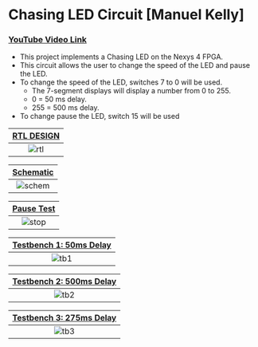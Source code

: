# Chasing LED Circuit [Manuel Kelly]
### [YouTube Video Link](https://www.youtube.com/watch?v=7Cvl2endsew&ab_channel=Mvnkelly)

- This project implements a Chasing LED on the Nexys 4 FPGA.
- This circuit allows the user to change the speed of the LED and pause the LED.
- To change the speed of the LED, switches 7 to 0 will be used.
  - The 7-segment displays will display a number from 0 to 255.
  - 0 = 50 ms delay.
  - 255 = 500 ms delay.
- To change pause the LED, switch 15 will be used

| [RTL DESIGN]() |
| :------------: |
| ![rtl]() |


| [Schematic]() |
| :-----------: |
| ![schem]() |

| [Pause Test]() |
| :------------: |
| ![stop]() |

| [Testbench 1: 50ms Delay]() |
| :-------------------------: |
| ![tb1]() |

| [Testbench 2: 500ms Delay]() |
| :-------------------------: |
| ![tb2]() |

| [Testbench 3: 275ms Delay]() |
| :-------------------------: |
| ![tb3]() |
